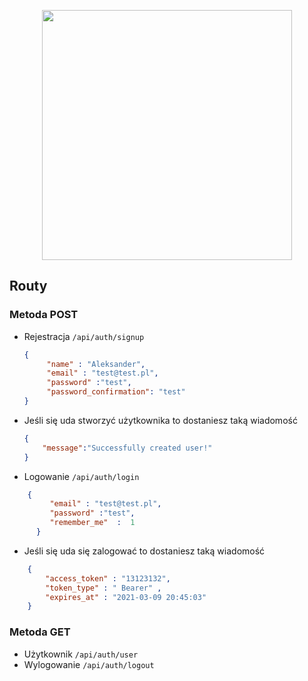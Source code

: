 
<p align="center"><a href="https://laravel.com" target="_blank"><img src="https://raw.githubusercontent.com/laravel/art/master/logo-lockup/5%20SVG/2%20CMYK/1%20Full%20Color/laravel-logolockup-cmyk-red.svg" width="400"></a></p>

## Routy  
### Metoda POST
- Rejestracja `/api/auth/signup`  
	```json
	{    
		 "name" : "Aleksander",    
		 "email" : "test@test.pl",   
		 "password" :"test",  
		 "password_confirmation": "test"    
	}
	```
 - Jeśli się uda stworzyć użytkownika to dostaniesz taką wiadomość
	  ```json
	  {
		  "message":"Successfully created user!"
	  } 
	  ```
- Logowanie `/api/auth/login  `
``` json
	{    
		 "email" : "test@test.pl",   
		 "password" :"test",  
		 "remember_me"  :  1  
	  } 
 ```
- Jeśli się uda się zalogować to dostaniesz taką wiadomość
```json 
	{
		"access_token" : "13123132",  
		"token_type" : " Bearer" ,  
		"expires_at" : "2021-03-09 20:45:03"
	}
```
###  Metoda GET
- Użytkownik `/api/auth/user`  
- Wylogowanie `/api/auth/logout`  
